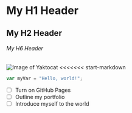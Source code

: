 # My H1 Header

## My H2 Header

###### My H6 Header

![Image of Yaktocat](https://octodex.github.com/images/yaktocat.png)
<<<<<<< start-markdown

``` javascript
var myVar = "Hello, world!";
```
- [ ] Turn on GitHub Pages
- [ ] Outline my portfolio
- [ ] Introduce myself to the world
